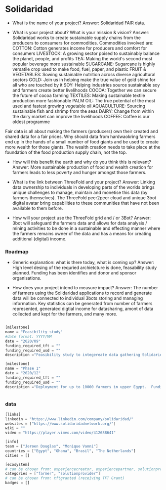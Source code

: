 # Solidaridad

- What is the name of your project? 
Answer: Solidaridad FAIR data.

- What is your project about? What is your mission & vision? 
Answer: Solidaridad works to create sustainable supply chains from the producers to consumers for commodities. Commodities involved are:
COTTON: Cotton generates income for producers and comfort for consumers
LIVESTOCK: A growing sector poised to sustainably balance the planet, people, and profits
TEA: Making the world's second most popular beverage more sustainable
SUGARCANE: Sugarcane is highly versatile crop used to make food, fuel, paper, and plastic
FRUIT & VEGETABLES: Sowing sustainable nutrition across diverse agricultural sectors
GOLD: Join us in helping make the true value of gold shine for all who are touched by it
SOY: Helping industries source sustainable soy and farmers create better livelihoods
COCOA: Together we can secure the future of cocoa farming
TEXTILES: Making sustainable textile production more fashionable
PALM OIL: The true potential of the most used and fastest growing vegetable oil
AQUACULTURE: Sourcing sustainable fish and shrimp from the seas
DAIRY: Change from within the dairy market can improve the livelihoods
COFFEE: Coffee is our oldest programme

Fair data is all about making the farmers (producers) own their created and shared data for a fair prices.  Why should data from hardwaokring farmers end up in the hands of a small number of food giants and be used to create more wealth for those giants.  The wealth creation needs to take place at the foundation of the food production supply chain, not the top.

- How will this benefit the earth and why do you think this is relevant? 
Answer: More sustainable production of food and wealth creation for farmers leads to less poverty and hunger amongst those farmers.

- What is the link between ThreeFold and your project? 
Answer: Linking data ownership to individuals in developing parts of the worlds brings unique challenges to manage, maintain and monetise this data (by farmers themselves).  The ThreeFold peer2peer cloud and unique 3bot digital avatar bring capabilities to these communities that have not been available to them before.

- How will your project use the ThreeFold grid and / or 3Bot?
Answer:  3bot will safeguard the farmers data and allows for data analysis / mining activities to be done in a sustainable and effecting manner where the farmers remains owner of the data and has a means for creating additional (digital) income.



### Roadmap

- Generic explanation: what is there today, what is coming up?
Answer:  High level desing of the requried archietcture is done, feasability study planned. Funding has been identifies and donor and sponsor organisations.

- How does your project intend to measure impact?
Answer: The number of farmers using the Solidaridad applications to record and generate data will be connected to individual 3bots storing and managing information. Key statistics can be generated from number of farmers represented, generated digtial income for datasharing, amont of data collected and kept for the farmers, and many more.


```python

[milestone]
name = "Feasibility study"
#date format: YYYY/MM 
date = "2020/09"
funding_required_tft = ""
funding_required_usd = ""
description ="Feasibility study to integereate data gathering Solidaridad apps to TF 3bots.  A small capacity rquirement for thiss tudy will have to be create local to the feasibility study. Most likely this will be Ghana."

[milestone]
name = "Phase 1"
date = "2020/12"
funding_required_tft = ""
funding_required_usd = ""
description ="Deployment for up to 10000 farmers in upper Egypt.  Funding has been identified and is being secured to support this phase 1 deployment. The intend is to have local TF Grid capacity in locations that farmers visit frequently for input (fertiliser, seeds, pesticides etc) and can interact through a local wifi connection with the 3nodes based services."
    
```

### data

```python
[links]
linkedin = "https://www.linkedin.com/company/solidaridad/"
websites = ["https://www.solidaridadnetwork.org/"]
wiki = ""
video = "https://player.vimeo.com/video/412688641"

[info]
team = ["Jeroen Douglas", "Monique Vanni"]
countries = ["Egypt", "Ghana", "Brasil", "The Netherlands"]
cities = []

[ecosystem]
# can be chosen from: experiencecreator, experiencepartner, solutionprovider, farmer, systemintegrator
categories = ["farmer", "solutionprovider"]
# can be chosen from: tftgranted (receiving TFT Grant)
badges = []

```
